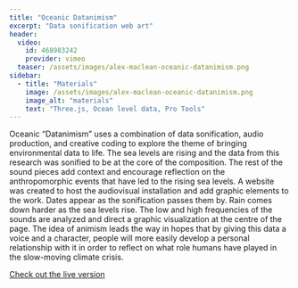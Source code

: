 ```yaml
---
title: "Oceanic Datanimism"
excerpt: "Data sonification web art"
header:
  video:
    id: 468983242
    provider: vimeo
  teaser: /assets/images/alex-maclean-oceanic-datanimism.png
sidebar:
  - title: "Materials"
    image: /assets/images/alex-maclean-oceanic-datanimism.png
    image_alt: "materials"
    text: "Three.js, Ocean level data, Pro Tools"
---
```


Oceanic “Datanimism” uses a combination of data sonification, audio production, and creative coding to explore the theme of bringing environmental data to life. The sea levels are rising and the data from this research was sonified to be at the core of the composition. The rest of the sound pieces add context and encourage reflection on the anthropomorphic events that have led to the rising sea levels. A website was created to host the audiovisual installation and add graphic elements to the work. Dates appear as the sonification passes them by. Rain comes down harder as the sea levels rise. The low and high frequencies of the sounds are analyzed and direct a graphic visualization at the centre of the page. The idea of animism leads the way in hopes that by giving this data a voice and a character, people will more easily develop a personal relationship with it in order to reflect on what role humans have played in the slow-moving climate crisis.

[Check out the live version](https://www.alexmaclean.ca/datanimism/)

